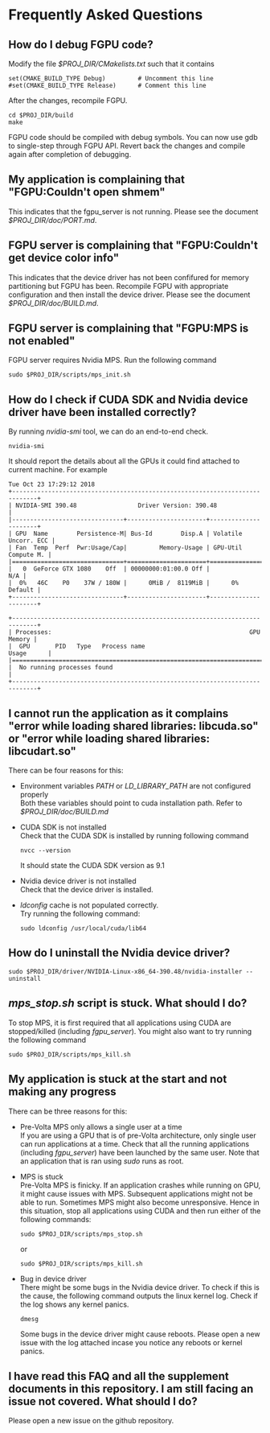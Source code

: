 # Frequently Asked Questions

## How do I debug FGPU code?

Modify the file *$PROJ_DIR/CMakelists.txt* such that it contains
```
set(CMAKE_BUILD_TYPE Debug)         # Uncomment this line
#set(CMAKE_BUILD_TYPE Release)      # Comment this line
```

After the changes, recompile FGPU. 
```
cd $PROJ_DIR/build
make
```
FGPU code should be compiled with debug symbols. You can now use gdb to single-step
through FGPU API. Revert back the changes and compile again after completion of debugging.

## My application is complaining that "FGPU:Couldn't open shmem"

This indicates that the fgpu_server is not running. Please see the document *$PROJ_DIR/doc/PORT.md*.

## FGPU server is complaining that "FGPU:Couldn't get device color info"

This indicates that the device driver has not been confifured for memory partitioning but FGPU has been.
Recompile FGPU with appropriate configuration and then install the device driver. 
Please see the document *$PROJ_DIR/doc/BUILD.md*.

## FGPU server is complaining that "FGPU:MPS is not enabled"
FGPU server requires Nvidia MPS. Run the following command
```
sudo $PROJ_DIR/scripts/mps_init.sh
```

## How do I check if CUDA SDK and Nvidia device driver have been installed correctly?
By running *nvidia-smi* tool, we can do an end-to-end check. 
```
nvidia-smi
```
It should report the details about all the GPUs it could find attached to current machine. For example
```
Tue Oct 23 17:29:12 2018       
+-----------------------------------------------------------------------------+
| NVIDIA-SMI 390.48                 Driver Version: 390.48                    |
|-------------------------------+----------------------+----------------------+
| GPU  Name        Persistence-M| Bus-Id        Disp.A | Volatile Uncorr. ECC |
| Fan  Temp  Perf  Pwr:Usage/Cap|         Memory-Usage | GPU-Util  Compute M. |
|===============================+======================+======================|
|   0  GeForce GTX 1080    Off  | 00000000:01:00.0 Off |                  N/A |
|  0%   46C    P0    37W / 180W |      0MiB /  8119MiB |      0%      Default |
+-------------------------------+----------------------+----------------------+
                                                                               
+-----------------------------------------------------------------------------+
| Processes:                                                       GPU Memory |
|  GPU       PID   Type   Process name                             Usage      |
|=============================================================================|
|  No running processes found                                                 |
+-----------------------------------------------------------------------------+
```

## I cannot run the application as it complains "error while loading shared libraries: libcuda.so" or "error while loading shared libraries: libcudart.so"

There can be four reasons for this:

* Environment variables *PATH* or *LD_LIBRARY_PATH* are not configured properly <br/>
    Both these variables should point to cuda installation path. Refer to *$PROJ_DIR/doc/BUILD.md*

* CUDA SDK is not installed  <br/>
    Check that the CUDA SDK is installed by running following command
    ```
    nvcc --version
    ```
    It should state the CUDA SDK version as 9.1

* Nvidia device driver is not installed <br/>
    Check that the device driver is installed.

* *ldconfig* cache is not populated correctly. <br/>
    Try running the following command:
    ```
    sudo ldconfig /usr/local/cuda/lib64
    ```


## How do I uninstall the Nvidia device driver?
```
sudo $PROJ_DIR/driver/NVIDIA-Linux-x86_64-390.48/nvidia-installer --uninstall
```

## *mps_stop.sh* script is stuck. What should I do?
To stop MPS, it is first required that all applications using CUDA are stopped/killed
(including *fgpu_server*).
You might also want to try running the following command
```
sudo $PROJ_DIR/scripts/mps_kill.sh
```

## My application is stuck at the start and not making any progress

There can be three reasons for this:
* Pre-Volta MPS only allows a single user at a time  <br/>
    If you are using a GPU that is of pre-Volta architecture, only single user can run applications
    at a time. Check that all the running applications (including *fgpu_server*) have been launched by the same user.
    Note that an application that is ran using *sudo* runs as root.

* MPS is stuck <br/>
    Pre-Volta MPS is finicky. If an application crashes while running on GPU, it might cause issues with MPS. Subsequent applications
    might not be able to run. Sometimes MPS might also become unresponsive. Hence in this situation, stop all applications using CUDA and then run
    either of the following commands:
    ```
    sudo $PROJ_DIR/scripts/mps_stop.sh
    ```
    or
    ```
    sudo $PROJ_DIR/scripts/mps_kill.sh
    ```

* Bug in device driver <br/>
    There might be some bugs in the Nvidia device driver. To check if this is the cause, the following command outputs the linux kernel
    log. Check if the log shows any kernel panics.
    ```
    dmesg
    ```
    Some bugs in the device driver might cause reboots. Please open a new issue with the log attached incase you notice any reboots or kernel panics.


## I have read this FAQ and all the supplement documents in this repository. I am still facing an issue not covered. What should I do?

Please open a new issue on the github repository.
